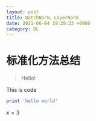 ```yaml
---
layout: post
title: BatchNorm、LayerNorm
date: 2021-06-04 19:20:23 +0900
category: DL
---
```

# 标准化方法总结
> Hello!

This is code
```ruby
print 'hello world'
```

$x=3$

